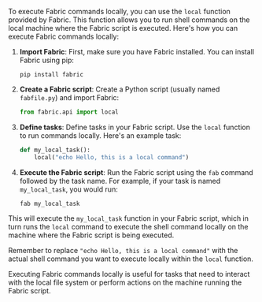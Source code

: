 To execute Fabric commands locally, you can use the `local` function provided by Fabric. This function allows you to run shell commands on the local machine where the Fabric script is executed. Here's how you can execute Fabric commands locally:

1. **Import Fabric**: First, make sure you have Fabric installed. You can install Fabric using pip:

   ```
   pip install fabric
   ```

2. **Create a Fabric script**: Create a Python script (usually named `fabfile.py`) and import Fabric:

   ```python
   from fabric.api import local
   ```

3. **Define tasks**: Define tasks in your Fabric script. Use the `local` function to run commands locally. Here's an example task:

   ```python
   def my_local_task():
       local("echo Hello, this is a local command")
   ```

4. **Execute the Fabric script**: Run the Fabric script using the `fab` command followed by the task name. For example, if your task is named `my_local_task`, you would run:

   ```
   fab my_local_task
   ```

This will execute the `my_local_task` function in your Fabric script, which in turn runs the `local` command to execute the shell command locally on the machine where the Fabric script is being executed.

Remember to replace `"echo Hello, this is a local command"` with the actual shell command you want to execute locally within the `local` function.

Executing Fabric commands locally is useful for tasks that need to interact with the local file system or perform actions on the machine running the Fabric script.